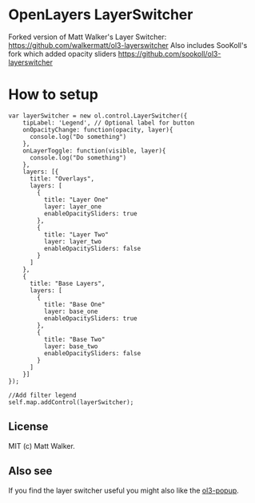 # OpenLayers LayerSwitcher

Forked version of Matt Walker's Layer Switcher: https://github.com/walkermatt/ol3-layerswitcher
Also includes SooKoll's fork which added opacity sliders https://github.com/sookoll/ol3-layerswitcher

# How to setup


    var layerSwitcher = new ol.control.LayerSwitcher({
        tipLabel: 'Legend', // Optional label for button
        onOpacityChange: function(opacity, layer){
          console.log("Do something")
        },
        onLayerToggle: function(visible, layer){
          console.log("Do something")
        },
        layers: [{
          title: "Overlays",
          layers: [
            {
              title: "Layer One"
              layer: layer_one
              enableOpacitySliders: true
            },
            {
              title: "Layer Two"
              layer: layer_two
              enableOpacitySliders: false
            }
          ]
        },
        {
          title: "Base Layers",
          layers: [
            {
              title: "Base One"
              layer: base_one
              enableOpacitySliders: true
            },
            {
              title: "Base Two"
              layer: base_two
              enableOpacitySliders: false
            }
          ]
        }]
    });

    //Add filter legend
    self.map.addControl(layerSwitcher);

## License

MIT (c) Matt Walker.

## Also see

If you find the layer switcher useful you might also like the
[ol3-popup](https://github.com/walkermatt/ol3-popup).

